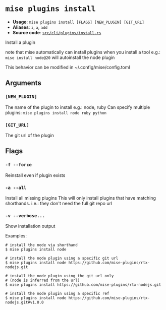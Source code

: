 # `mise plugins install`

- **Usage**: `mise plugins install [FLAGS] [NEW_PLUGIN] [GIT_URL]`
- **Aliases**: `i`, `a`, `add`
- **Source code**: [`src/cli/plugins/install.rs`](https://github.com/jdx/mise/blob/main/src/cli/plugins/install.rs)

Install a plugin

note that mise automatically can install plugins when you install a tool
e.g.: `mise install node@20` will autoinstall the node plugin

This behavior can be modified in ~/.config/mise/config.toml

## Arguments

### `[NEW_PLUGIN]`

The name of the plugin to install
e.g.: node, ruby
Can specify multiple plugins: `mise plugins install node ruby python`

### `[GIT_URL]`

The git url of the plugin

## Flags

### `-f --force`

Reinstall even if plugin exists

### `-a --all`

Install all missing plugins
This will only install plugins that have matching shorthands.
i.e.: they don't need the full git repo url

### `-v --verbose...`

Show installation output

Examples:

```
# install the node via shorthand
$ mise plugins install node
```

```
# install the node plugin using a specific git url
$ mise plugins install node https://github.com/mise-plugins/rtx-nodejs.git
```

```
# install the node plugin using the git url only
# (node is inferred from the url)
$ mise plugins install https://github.com/mise-plugins/rtx-nodejs.git
```

```
# install the node plugin using a specific ref
$ mise plugins install node https://github.com/mise-plugins/rtx-nodejs.git#v1.0.0
```
